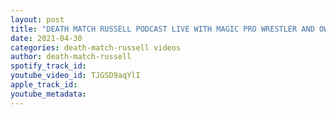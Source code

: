 ```yaml
---
layout: post
title: "DEATH MATCH RUSSELL PODCAST LIVE WITH MAGIC PRO WRESTLER AND OWNER OF FUN HOUSE WRESTLING"
date: 2021-04-30
categories: death-match-russell videos
author: death-match-russell
spotify_track_id: 
youtube_video_id: TJGSD9aqYlI
apple_track_id: 
youtube_metadata: 
---
```

